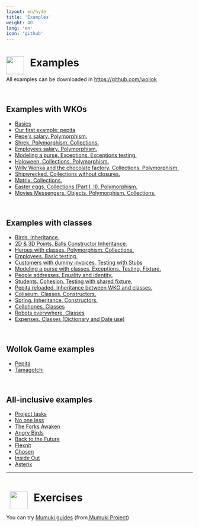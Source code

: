 ```yaml
---
layout: en/hyde
title: 'Examples'
weight: 40
lang: 'en'
icon: 'github'
---
```



<div class="container">
<h1>
<img src="/images/github-octocat.svg" align="left" height="48" width="48" style="padding: 0px;"/>
&nbsp;&nbsp;Examples
</h1>
</div>

<div class="container">
<p>All examples can be downloaded in 
<a href="https://github.com/wollok">https://github.com/wollok</a>
</p>
</div>

<div class="container">
    <br>
</div>

<div class="container">
    <h2>
        Examples with WKOs
    </h2>
</div>

<div class="container">
    <ul class="list-group">
    <li class="list-group-item"><a href="https://github.com/wollok/initial-learning">Basics</a></li>
    <li class="list-group-item"><a href="https://github.com/wollok/intro-pepita">Our first example: pepita</a></li>
    <li class="list-group-item"><a href="https://github.com/wollok/Polimorfismo-sueldoDePepe">Pepe's salary. Polymorphism.</a></li>
    <li class="list-group-item"><a href="https://github.com/wollok/heroes-con-objetos">Shrek. Polymorphism. Collections.</a></li>
    <li class="list-group-item"><a href="https://github.com/wollok/polimorfismo-empanadasGimenez">Employees salary. Polymorphism.</a></li>
    <li class="list-group-item"><a href="https://github.com/wollok/excepciones-monedero">Modeling a purse. Exceptions. Exceptions testing.</a></li>
    <li class="list-group-item"><a href="https://github.com/wollok/Colecciones-bloques_Colecciones-de-jaloguin">Haloween. Collections. Polymorphism.</a></li>
    <li class="list-group-item"><a href="https://github.com/wollok/colecciones-Willy-Wonka">Willy Wonka and the chocolate factory. Collections. Polymorphism.</a></li>
    <li class="list-group-item"><a href="https://github.com/wollok/Colecciones-Sin-Bloques-Naufrago">Shipwrecked. Collections without closures.</a></li>
    <li class="list-group-item"><a href="https://github.com/wollok/ColeccionesMatrixElElegido">Matrix. Collections.</a></li>
    <li class="list-group-item"><a href="https://github.com/wollok/Polimorfismo-Colecciones-Huevos-de-Pascua">Easter eggs. Collections (Part I, II). Polymorphism.</a></li>
    <li class="list-group-item"><a href="https://github.com/wollok/Polimorfismo-Colecciones-Mensajeros-de-pelicula">Movies Messengers. Objects. Polymorphism. Collections.</a></li>
    </ul>
</div>

<div class="container">
    <br>
</div>

<div class="container">
<h2>
Examples with classes
</h2>
</div>

<div class="container">
    <ul class="list-group">
    <li class="list-group-item"><a href="https://github.com/wollok/herencia-aves-pepita">Birds. Inheritance.</a></li>
    <li class="list-group-item"><a href="https://github.com/wollok/herencia-constructores">2D & 3D Points. Balls Constructor Inheritance.</a></li>
    <li class="list-group-item"><a href="https://github.com/wollok/heroes-con-clases">Heroes with classes. Polymorphism. Collections.</a></li>
    <li class="list-group-item"><a href="https://github.com/wollok/testing-empleados">Employees. Basic testing.</a></li>
    <li class="list-group-item"><a href="https://github.com/wollok/testing-cliente-stub">Customers with dummy invoices. Testing with Stubs</a></li>
    <li class="list-group-item"><a href="https://github.com/wollok/excepciones-monedero-clases">Modeling a purse with classes. Exceptions. Testing. Fixture.</a></li>
    <li class="list-group-item"><a href="https://github.com/wollok/igualdad-identidad-domicilios">People addresses. Equality and identity.</a></li>
    <li class="list-group-item"><a href="https://github.com/wollok/cohesion-alumnos">Students. Cohesion. Testing with shared fixture.</a></li>
    <li class="list-group-item"><a href="https://github.com/wollok/herencia-pepita-WKO">Pepita reloaded. Inheritance between WKO and classes.</a></li>
    <li class="list-group-item"><a href="https://github.com/wollok/Clases-Coliseo">Coliseum. Classes. Constructors.</a></li>
    <li class="list-group-item"><a href="https://github.com/wollok/Herencia-lego-la-primavera">Spring. Inheritance. Constructors.</a></li>
    <li class="list-group-item"><a href="https://github.com/wollok/Clases-El-Celu">Cellphones. Classes</a></li>
    <li class="list-group-item"><a href="https://github.com/wollok/Clases-bots">Robots everywhere. Classes</a></li>
    <li class="list-group-item"><a href="https://github.com/wollok/dictionary-totales">Expenses. Classes (Dictionary and Date use)</a></li>
    </ul>
</div>

<div class="container">
    <br>
</div>

<div class="container">
<h2>
Wollok Game examples
</h2>
</div>

<div class="container">
    <ul class="list-group">
    <li class="list-group-item"><a href="https://github.com/wollok/pepita-game">Pepita</a></li>
    <li class="list-group-item"><a href="https://github.com/wollok/tamagotchi-game-composicion">Tamagotchi</a></li>
    </ul>
</div>

<div class="container">
    <br>
</div>

<div class="container">
<h2>
All-inclusive examples
</h2>
</div>

<div class="container">
    <ul class="list-group">
    <li class="list-group-item"><a href="https://github.com/wollok/examen-tareas">Project tasks</a></li>
    <li class="list-group-item"><a href="https://github.com/wollok/Ejericio-integrador-Ni-Una-Menos">No one less</a></li>
    <li class="list-group-item"><a href="https://github.com/wollok/Ejercicio-integrador-star-wars">The Forks Awaken</a></li>
    <li class="list-group-item"><a href="https://github.com/wollok/Ejercicio-Integrador-Angry-Birds">Angry Birds</a></li>
    <li class="list-group-item"><a href="https://github.com/wollok/EjercicioIntegradorVolverAlFuturo">Back to the Future</a></li>
    <li class="list-group-item"><a href="https://github.com/wollok/Ejercicio-Integrador-Flixnet">Flexnit</a></li>
    <li class="list-group-item"><a href="https://github.com/wollok/Ejercicio-Integrador-Elegidos">Chosen</a></li>
    <li class="list-group-item"><a href="https://github.com/wollok/Ejercicio-Integrador-Intensamente">Inside Out</a></li>
    <li class="list-group-item"><a href="https://github.com/wollok/Ejercicio-Integrador-Asterixa">Asterix</a></li>
    </ul>
</div>

<div class="container">
    <hr>
</div>

<div class="container">
<h1 style="padding: 10px;"><img src="/images/mumuki.png" align="left" height="48" width="48" style="padding: 0px;"/>
&nbsp;&nbsp;Exercises</h1>

<p>You can try 
<a href="http://wollok.mumuki.io/">Mumuki guides</a> (from<a href="http://mumuki.org"> Mumuki Project</a>)</p>
</div>

